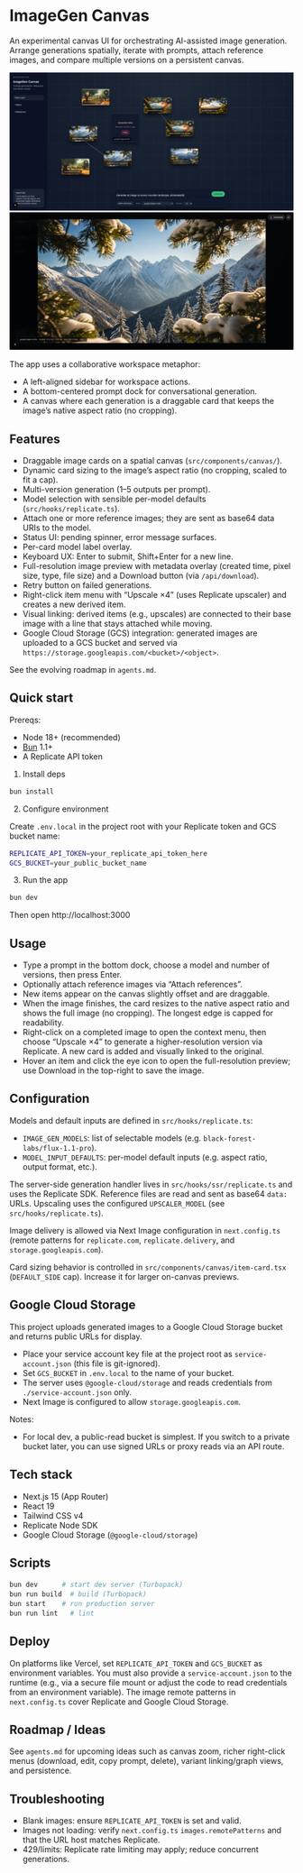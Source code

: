 # ImageGen Canvas

An experimental canvas UI for orchestrating AI-assisted image generation. Arrange generations spatially, iterate with prompts, attach reference images, and compare multiple versions on a persistent canvas.

![ImageGen Canvas screenshot](images/screenshot.png)
![ImageGen Canvas screenshot 2](images/screenshot1.png)

The app uses a collaborative workspace metaphor:

- A left-aligned sidebar for workspace actions.
- A bottom-centered prompt dock for conversational generation.
- A canvas where each generation is a draggable card that keeps the image’s native aspect ratio (no cropping).

## Features

- Draggable image cards on a spatial canvas (`src/components/canvas/`).
- Dynamic card sizing to the image’s aspect ratio (no cropping, scaled to fit a cap).
- Multi-version generation (1–5 outputs per prompt).
- Model selection with sensible per-model defaults (`src/hooks/replicate.ts`).
- Attach one or more reference images; they are sent as base64 data URIs to the model.
- Status UI: pending spinner, error message surfaces.
- Per-card model label overlay.
- Keyboard UX: Enter to submit, Shift+Enter for a new line.
- Full-resolution image preview with metadata overlay (created time, pixel size, type, file size) and a Download button (via `/api/download`).
- Retry button on failed generations.
- Right-click item menu with “Upscale ×4” (uses Replicate upscaler) and creates a new derived item.
- Visual linking: derived items (e.g., upscales) are connected to their base image with a line that stays attached while moving.
- Google Cloud Storage (GCS) integration: generated images are uploaded to a GCS bucket and served via `https://storage.googleapis.com/<bucket>/<object>`.

See the evolving roadmap in `agents.md`.

## Quick start

Prereqs:

- Node 18+ (recommended)
- [Bun](https://bun.sh) 1.1+
- A Replicate API token

1) Install deps

```bash
bun install
```

2) Configure environment

Create `.env.local` in the project root with your Replicate token and GCS bucket name:

```bash
REPLICATE_API_TOKEN=your_replicate_api_token_here
GCS_BUCKET=your_public_bucket_name
```

3) Run the app

```bash
bun dev
```

Then open http://localhost:3000

## Usage

- Type a prompt in the bottom dock, choose a model and number of versions, then press Enter.
- Optionally attach reference images via “Attach references”.
- New items appear on the canvas slightly offset and are draggable.
- When the image finishes, the card resizes to the native aspect ratio and shows the full image (no cropping). The longest edge is capped for readability.
- Right-click on a completed image to open the context menu, then choose “Upscale ×4” to generate a higher-resolution version via Replicate. A new card is added and visually linked to the original.
- Hover an item and click the eye icon to open the full-resolution preview; use Download in the top-right to save the image.

## Configuration

Models and default inputs are defined in `src/hooks/replicate.ts`:

- `IMAGE_GEN_MODELS`: list of selectable models (e.g. `black-forest-labs/flux-1.1-pro`).
- `MODEL_INPUT_DEFAULTS`: per-model default inputs (e.g. aspect ratio, output format, etc.).

The server-side generation handler lives in `src/hooks/ssr/replicate.ts` and uses the Replicate SDK. Reference files are read and sent as base64 `data:` URLs. Upscaling uses the configured `UPSCALER_MODEL` (see `src/hooks/replicate.ts`).

Image delivery is allowed via Next Image configuration in `next.config.ts` (remote patterns for `replicate.com`, `replicate.delivery`, and `storage.googleapis.com`).

Card sizing behavior is controlled in `src/components/canvas/item-card.tsx` (`DEFAULT_SIDE` cap). Increase it for larger on-canvas previews.

## Google Cloud Storage

This project uploads generated images to a Google Cloud Storage bucket and returns public URLs for display.

- Place your service account key file at the project root as `service-account.json` (this file is git-ignored).
- Set `GCS_BUCKET` in `.env.local` to the name of your bucket.
- The server uses `@google-cloud/storage` and reads credentials from `./service-account.json` only.
- Next Image is configured to allow `storage.googleapis.com`.

Notes:

- For local dev, a public-read bucket is simplest. If you switch to a private bucket later, you can use signed URLs or proxy reads via an API route.

## Tech stack

- Next.js 15 (App Router)
- React 19
- Tailwind CSS v4
- Replicate Node SDK
- Google Cloud Storage (`@google-cloud/storage`)

## Scripts

```bash
bun dev      # start dev server (Turbopack)
bun run build  # build (Turbopack)
bun start    # run production server
bun run lint   # lint
```

## Deploy

On platforms like Vercel, set `REPLICATE_API_TOKEN` and `GCS_BUCKET` as environment variables. You must also provide a `service-account.json` to the runtime (e.g., via a secure file mount or adjust the code to read credentials from an environment variable). The image remote patterns in `next.config.ts` cover Replicate and Google Cloud Storage.

## Roadmap / Ideas

See `agents.md` for upcoming ideas such as canvas zoom, richer right-click menus (download, edit, copy prompt, delete), variant linking/graph views, and persistence.

## Troubleshooting

- Blank images: ensure `REPLICATE_API_TOKEN` is set and valid.
- Images not loading: verify `next.config.ts` `images.remotePatterns` and that the URL host matches Replicate.
- 429/limits: Replicate rate limiting may apply; reduce concurrent generations.


